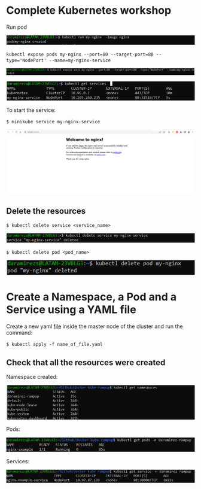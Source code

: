 # Complete Kubernetes workshop

Run pod

![image](assets/images/run_nginx_image.png)

```
kubectl expose pods my-nginx --port=80 --target-port=80 --type='NodePort' --name=my-nginx-service
```

![image](assets/images/expose_service.png)

![image](assets/images/Services.png)

To start the service: 
```
$ minikube service my-nginx-service
```
![image](assets/images/nginx.png)

## Delete the resources

```
$ kubectl delete service <service_name>
```
![image](assets/images/delete_service.png)

```
$ kubectl delete pod <pod_name>
```
![image](assets/images/delete_pod.png)

# Create a Namespace, a Pod and a Service using a YAML file

Create a new yaml [file](../../k8s-first-steps-ws/1.pod.yaml) inside the master node of the cluster and run the command: 
```
$ kubectl apply -f name_of_file.yaml
```

## Check that all the resources were created

Namespace created:

![image](assets/images/namespace_created.png)

Pods:

![image](assets/images/kubectl_get_pods.png)

Services:

![image](assets/images/kubectl_get_service.png)
